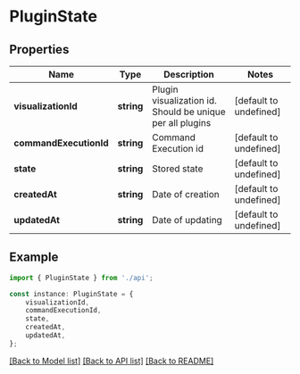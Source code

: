 # PluginState


## Properties

Name | Type | Description | Notes
------------ | ------------- | ------------- | -------------
**visualizationId** | **string** | Plugin visualization id. Should be unique per all plugins | [default to undefined]
**commandExecutionId** | **string** | Command Execution id | [default to undefined]
**state** | **string** | Stored state | [default to undefined]
**createdAt** | **string** | Date of creation | [default to undefined]
**updatedAt** | **string** | Date of updating | [default to undefined]

## Example

```typescript
import { PluginState } from './api';

const instance: PluginState = {
    visualizationId,
    commandExecutionId,
    state,
    createdAt,
    updatedAt,
};
```

[[Back to Model list]](../README.md#documentation-for-models) [[Back to API list]](../README.md#documentation-for-api-endpoints) [[Back to README]](../README.md)
